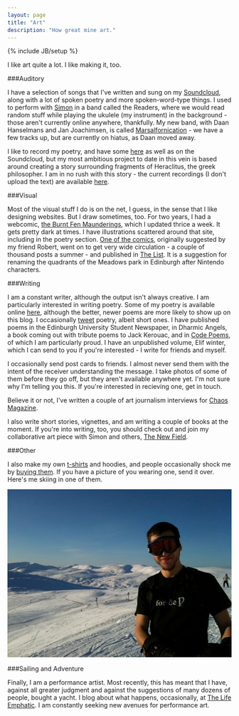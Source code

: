 ```yaml
---
layout: page
title: "Art"
description: "How great mine art."
---
```

{% include JB/setup %}

I like art quite a lot. I like making it, too. 

###Auditory

I have a selection of songs that I've written and sung on my
[Soundcloud](soundcloud.com/richard-littauer), along with a lot of
spoken poetry and more spoken-word-type things. I used to perform with
[Simon](http://simon.vansintjan.net/) in a band called the Readers,
where we would read random stuff while playing the ukulele (my
instrument) in the background - those aren't currently online anywhere,
thankfully. My new band, with Daan Hanselmans and Jan Joachimsen, is
called [Marsalfornication](soundcloud.com/marsalfornication) - we have a
few tracks up, but are currently on hiatus, as Daan moved away. 

I like to record my poetry, and have some
[here](http://www.burntfen.net/poetry/index.html) as well as on the
Soundcloud, but my most ambitious project to date in this vein is based
around creating a story surrounding fragments of Heraclitus, the greek
philosopher. I am in no rush with this story - the current recordings
(I don't upload the text) are available [here](heraclitus/).

###Visual 

Most of the visual stuff I do is on the net, I guess, in the
sense that I like designing websites. But I draw sometimes, too. For two
years, I had a webcomic, [the Burnt Fen
Maunderings](http://burntfen.net/comic/), which I updated thrice a week.
It gets pretty dark at times. I have illustrations scattered around that
site, including in the poetry section. [One of the comics](http://burntfen.net/themeadows.png), originally
suggested by my friend Robert, went on to get very wide circulation - a
couple of thousand posts a summer - and published in [The List](http://www.list.co.uk/). It is a
suggestion for renaming the quadrants of the Meadows park in Edinburgh
after Nintendo characters. 

###Writing

I am a constant writer, although the output isn't always creative. I am
particularly interested in writing poetry. Some of my poetry is
available online [here](http://www.burntfen.net/poetry/index.html),
although the better, newer poems are more likely to show up on this
blog. I occasionally [tweet](http://www.twitter.com/richlitt) poetry,
albeit short ones. I have published poems in the Edinburgh University
Student Newspaper, in Dharmic Angels, a book coming out with tribute
poems to Jack Kerouac, and in [Code Poems](http://code-poems.com/), of
which I am particularly proud. I have an unpublished volume, Elif
winter, which I can send to you if you're interested - I write for
friends and myself. 

I occasionally send post cards to friends. I almost never send them with
the intent of the receiver understanding the message. I take photos of
some of them before they go off, but they aren't available anywhere yet.
I'm not sure why I'm telling you this. If you're interested in
recieving one, get in touch.

Believe it or not, I've written a couple of art journalism interviews for
[Chaos Magazine](http://www.chaos-mag.com/). 

I also write short stories, vignettes, and am writing a couple of books
at the moment. If you're into writing, too, you should check out and
join my collaborative art piece with Simon and others, [The New Field](https://github.com/RichardLitt/the-new-field). 

###Other

I also make my own [t-shirts](http://burntfen.net/comic/merch/) and
hoodies, and people occasionally shock me by [buying them](http://www.redbubble.com/people/richardlitt). If you have a picture of you wearing one, send it over. Here's me skiing in one of them. 

![For the wynnter.](/images/forthewynn.png)

###Sailing and Adventure

Finally, I am a performance artist. Most recently, this has meant that I
have, against all greater judgment and against the suggestions of many
dozens of people, bought a yacht. I blog about what happens,
occasionally, at [The Life Emphatic](http://www.thelifeemphatic.com). I
am constantly seeking new avenues for performance art. 
